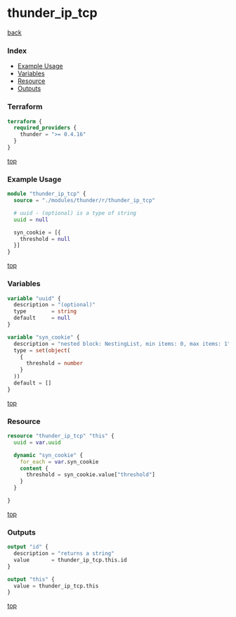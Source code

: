 # thunder_ip_tcp

[back](../thunder.md)

### Index

- [Example Usage](#example-usage)
- [Variables](#variables)
- [Resource](#resource)
- [Outputs](#outputs)

### Terraform

```terraform
terraform {
  required_providers {
    thunder = ">= 0.4.16"
  }
}
```

[top](#index)

### Example Usage

```terraform
module "thunder_ip_tcp" {
  source = "./modules/thunder/r/thunder_ip_tcp"

  # uuid - (optional) is a type of string
  uuid = null

  syn_cookie = [{
    threshold = null
  }]
}
```

[top](#index)

### Variables

```terraform
variable "uuid" {
  description = "(optional)"
  type        = string
  default     = null
}

variable "syn_cookie" {
  description = "nested block: NestingList, min items: 0, max items: 1"
  type = set(object(
    {
      threshold = number
    }
  ))
  default = []
}
```

[top](#index)

### Resource

```terraform
resource "thunder_ip_tcp" "this" {
  uuid = var.uuid

  dynamic "syn_cookie" {
    for_each = var.syn_cookie
    content {
      threshold = syn_cookie.value["threshold"]
    }
  }

}
```

[top](#index)

### Outputs

```terraform
output "id" {
  description = "returns a string"
  value       = thunder_ip_tcp.this.id
}

output "this" {
  value = thunder_ip_tcp.this
}
```

[top](#index)